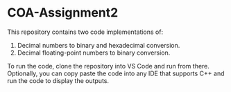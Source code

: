 # COA-Assignment2
This repository contains two code implementations of:
1. Decimal numbers to binary and hexadecimal conversion.
2. Decimal floating-point numbers to binary conversion.

To run the code, clone the repository into VS Code and run from there. Optionally, you can copy paste the code into any IDE that supports C++ and run the code to display the outputs.
